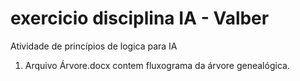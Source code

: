 # exercicio disciplina IA - Valber
Atividade de princípios de logica para IA

1. Arquivo Árvore.docx contem fluxograma da árvore genealógica.
